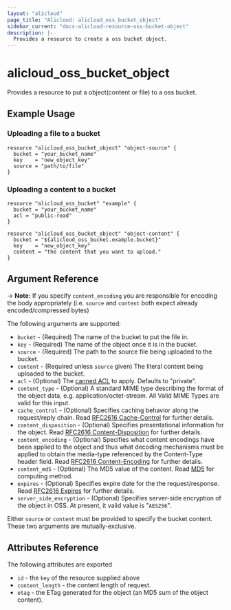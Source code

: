 ```yaml
---
layout: "alicloud"
page_title: "Alicloud: alicloud_oss_bucket_object"
sidebar_current: "docs-alicloud-resource-oss-bucket-object"
description: |-
  Provides a resource to create a oss bucket object.
---
```


# alicloud\_oss\_bucket\_object

Provides a resource to put a object(content or file) to a oss bucket.

## Example Usage

### Uploading a file to a bucket

```
resource "alicloud_oss_bucket_object" "object-source" {
  bucket = "your_bucket_name"
  key    = "new_object_key"
  source = "path/to/file"
}
```

### Uploading a content to a bucket

```
resource "alicloud_oss_bucket" "example" {
  bucket = "your_bucket_name"
  acl = "public-read"
}

resource "alicloud_oss_bucket_object" "object-content" {
  bucket = "${alicloud_oss_bucket.example.bucket}"
  key    = "new_object_key"
  content = "the content that you want to upload."
}
```

## Argument Reference

-> **Note:** If you specify `content_encoding` you are responsible for encoding the body appropriately (i.e. `source` and `content` both expect already encoded/compressed bytes)

The following arguments are supported:

* `bucket` - (Required) The name of the bucket to put the file in.
* `key` - (Required) The name of the object once it is in the bucket.
* `source` - (Required) The path to the source file being uploaded to the bucket.
* `content` - (Required unless `source` given) The literal content being uploaded to the bucket.
* `acl` - (Optional) The [canned ACL](https://help.aliyun.com/document_detail/31843.html?spm=5176.doc31842.2.2.j7C2nn) to apply. Defaults to "private".
* `content_type` - (Optional) A standard MIME type describing the format of the object data, e.g. application/octet-stream. All Valid MIME Types are valid for this input.
* `cache_control` - (Optional) Specifies caching behavior along the request/reply chain. Read [RFC2616 Cache-Control](https://www.ietf.org/rfc/rfc2616.txt?spm=5176.doc31978.2.1.iLEoOM&file=rfc2616.txt) for further details.
* `content_disposition` - (Optional) Specifies presentational information for the object. Read [RFC2616 Content-Disposition](https://www.ietf.org/rfc/rfc2616.txt?spm=5176.doc31978.2.1.iLEoOM&file=rfc2616.txt) for further details.
* `content_encoding` - (Optional) Specifies what content encodings have been applied to the object and thus what decoding mechanisms must be applied to obtain the media-type referenced by the Content-Type header field. Read [RFC2616 Content-Encoding](https://www.ietf.org/rfc/rfc2616.txt?spm=5176.doc31978.2.1.iLEoOM&file=rfc2616.txt) for further details.
* `content_md5` - (Optional) The MD5 value of the content. Read [MD5](https://help.aliyun.com/document_detail/31978.html?spm=5176.product31815.6.861.upTmI0) for computing method.
* `expires` - (Optional) Specifies expire date for the the request/response. Read [RFC2616 Expires](https://www.ietf.org/rfc/rfc2616.txt?spm=5176.doc31978.2.1.iLEoOM&file=rfc2616.txt) for further details.
* `server_side_encryption` - (Optional) Specifies server-side encryption of the object in OSS. At present, it valid value is "`AES256`".

Either `source` or `content` must be provided to specify the bucket content.
These two arguments are mutually-exclusive.

## Attributes Reference

The following attributes are exported

* `id` - the `key` of the resource supplied above
* `content_length` - the content length of request.
* `etag` - the ETag generated for the object (an MD5 sum of the object content).
